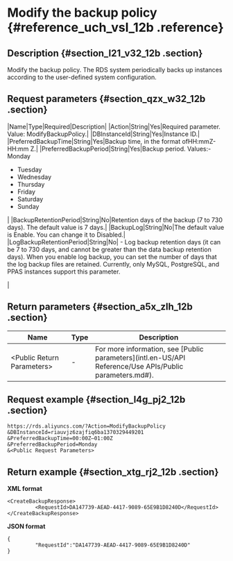 # Modify the backup policy {#reference_uch_vsl_12b .reference}

## Description {#section_l21_v32_12b .section}

Modify the backup policy. The RDS system periodically backs up instances according to the user-defined system configuration.

## Request parameters {#section_qzx_w32_12b .section}

|Name|Type|Required|Description|
|Action|String|Yes|Required parameter. Value: ModifyBackupPolicy.|
|DBInstanceId|String|Yes|Instance ID.|
|PreferredBackupTime|String|Yes|Backup time, in the format ofHH:mmZ- HH:mm Z.|
|PreferredBackupPeriod|String|Yes|Backup period. Values:-   Monday
-   Tuesday
-   Wednesday
-   Thursday
-   Friday
-   Saturday
-   Sunday

|
|BackupRetentionPeriod|String|No|Retention days of the backup \(7 to 730 days\). The default value is 7 days.|
|BackupLog|String|No|The default value is Enable. You can change it to Disabled.|
|LogBackupRetentionPeriod|String|No| -   Log backup retention days \(it can be 7 to 730 days, and cannot be greater than the data backup retention days\). When you enable log backup, you can set the number of days that the log backup files are retained. Currently, only MySQL, PostgreSQL, and PPAS instances support this parameter.

 |

## Return parameters {#section_a5x_zlh_12b .section}

|Name|Type|Description|
|----|----|-----------|
|<Public Return Parameters\>|-|For more information, see [Public parameters](intl.en-US/API Reference/Use APIs/Public parameters.md#).|

## Request example {#section_l4g_pj2_12b .section}

```
https://rds.aliyuncs.com/?Action=ModifyBackupPolicy
&DBInstanceId=riauvjz6zajfiq6ba1370329449201
&PreferredBackupTime=00:00Z—01:00Z
&PreferredBackupPeriod=Monday
&<Public Request Parameters>
```

## Return example {#section_xtg_rj2_12b .section}

**XML format**

```
<CreateBackupResponse>
         <RequestId>DA147739-AEAD-4417-9089-65E9B1D8240D</RequestId>
</CreateBackupResponse>
```

**JSON format**

```
{
         "RequestId":"DA147739-AEAD-4417-9089-65E9B1D8240D"
}
```


